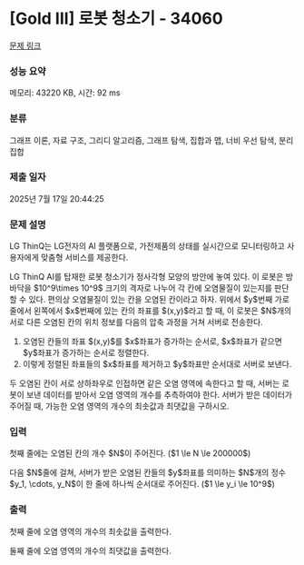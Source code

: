 # [Gold III] 로봇 청소기 - 34060 

[문제 링크](https://www.acmicpc.net/problem/34060) 

### 성능 요약

메모리: 43220 KB, 시간: 92 ms

### 분류

그래프 이론, 자료 구조, 그리디 알고리즘, 그래프 탐색, 집합과 맵, 너비 우선 탐색, 분리 집합

### 제출 일자

2025년 7월 17일 20:44:25

### 문제 설명

<p>LG ThinQ는 LG전자의 AI 플랫폼으로, 가전제품의 상태를 실시간으로 모니터링하고 사용자에게 맞춤형 서비스를 제공한다.</p>

<p>LG ThinQ AI를 탑재한 로봇 청소기가 정사각형 모양의 방안에 놓여 있다. 이 로봇은 방바닥을 $10^9\times 10^9$ 크기의 격자로 나누어 각 칸에 오염물질이 있는지를 판단할 수 있다. 편의상 오염물질이 있는 칸을 오염된 칸이라고 하자. 위에서 $y$번째 가로줄에서 왼쪽에서 $x$번째에 있는 칸의 좌표를 $(x,y)$라고 할 때, 이 로봇은 $N$개의 서로 다른 오염된 칸의 위치 정보를 다음의 압축 과정을 거쳐 서버로 전송한다.</p>

<ol>
	<li>오염된 칸들의 좌표 $(x,y)$를 $x$좌표가 증가하는 순서로, $x$좌표가 같으면 $y$좌표가 증가하는 순서로 정렬한다.</li>
	<li>이렇게 정렬된 좌표들의 $x$좌표를 제거하고 $y$좌표만 순서대로 서버로 보낸다.</li>
</ol>

<p>두 오염된 칸이 서로 상하좌우로 인접하면 같은 오염 영역에 속한다고 할 때, 서버는 로봇이 보낸 데이터를 받아서 오염 영역의 개수를 추측하여야 한다. 서버가 받은 데이터가 주어질 때, 가능한 오염 영역의 개수의 최솟값과 최댓값을 구하시오.</p>

### 입력 

 <p>첫째 줄에는 오염된 칸의 개수 $N$이 주어진다. ($1 \le N \le 200000$)</p>

<p>다음 $N$줄에 걸쳐, 서버가 받은 오염된 칸들의 $y$좌표를 의미하는 $N$개의 정수 $y_1, \cdots, y_N$이 한 줄에 하나씩 순서대로 주어진다. ($1 \le y_i \le 10^9$)</p>

### 출력 

 <p>첫째 줄에 오염 영역의 개수의 최솟값을 출력한다.</p>

<p>둘째 줄에 오염 영역의 개수의 최댓값을 출력한다.</p>

